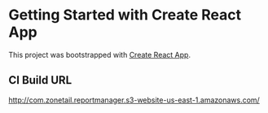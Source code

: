# Getting Started with Create React App

This project was bootstrapped with [Create React App](https://github.com/facebook/create-react-app).

## CI Build URL

<http://com.zonetail.reportmanager.s3-website-us-east-1.amazonaws.com/>